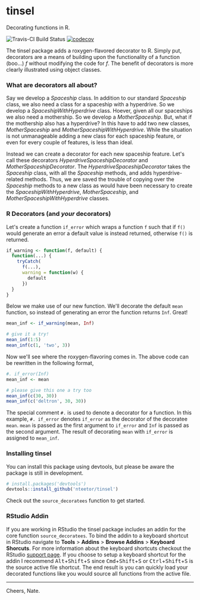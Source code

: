 # tinsel

Decorating functions in R.

![Travis-CI Build Status](https://travis-ci.org/nteetor/tinsel.svg?branch=master) [![codecov](https://codecov.io/gh/nteetor/tinsel/branch/master/graph/badge.svg)](https://codecov.io/gh/nteetor/tinsel)


The tinsel package adds a roxygen-flavored decorator to R. Simply put, 
decorators are a means of building upon the functionality of a function (boo...)
*f* without modifying the code for *f*. The benefit of decorators is more
clearly illustrated using object classes.

### What are decorators all about?

Say we develop a *Spaceship* class. In addition to our standard *Spaceship*
class, we also need a class for a spaceship with a hyperdrive. So we develop a 
*SpaceshipWithHyperdrive* class. Hoever, given all our spaceships we also need a
mothership. So we develop a *MotherSpaceship*. But, what if the mothership also 
has a hyperdrive? In this have to add two new classes, *MotherSpaceship* and 
*MotherSpaceshipWithHyperdrive*. While the situation is not unmanageable adding 
a new class for each spaceship feature, or even for every couple of features, is
less than ideal.

Instead we can create a decorator for each new spaceship feature. Let's call 
these decorators *HyperdriveSpaceshipDecorator* and *MotherSpaceshipDecorator*. 
The *HyperdriveSpaceshipDecorator* takes the *Spaceship* class, with all the 
*Spaceship* methods, and adds hyperdrive-related methods. Thus, we are saved the
trouble of copying over the *Spaceship* methods to a new class as would have
been necessary to create the *SpaceshipWithHyperdrive*, *MotherSpaceship*,
and *MotherSpaceshipWithHyperdrive* classes.

### R Decorators (and *your* decorators)

Let's create a function `if_error` which wraps a function `f` such that if `f()`
would generate an error a default value is instead returned, otherwise `f()` is 
returned.

```R
if_warning <- function(f, default) {
  function(...) {
    tryCatch(
      f(...),
      warning = function(w) {
        default
      })
  }
}
```

Below we make use of our new function. We'll decorate the default `mean`
function, so instead of generating an error the function returns `Inf`. Great!

```R
mean_inf <- if_warning(mean, Inf)

# give it a try!
mean_inf(1:5)
mean_inf(c(1, 'two', 3))
```

Now we'll see where the roxygen-flavoring comes in. The above code can be 
rewritten in the following format,

```R
#. if_error(Inf)
mean_inf <- mean

# please give this one a try too
mean_inf(c(30, 30))
mean_inf(c('deltron', 30, 30))
```

The special comment `#.` is used to denote a decorator for a function. In this 
example, `#. if_error` denotes `if_error` as the decorator of the decoratee
`mean`. `mean` is passed as the first argument to `if_error` and `Inf` is passed
as the second argument. The result of decorating `mean` with `if_error` is
assigned to `mean_inf`.

### Installing tinsel

You can install this package using devtools, but please be aware the package is
still in development.

```R
# install.packages('devtools')
devtools::install_github('nteetor/tinsel')
```

Check out the `source_decoratees` function to get started. 

### RStudio Addin

If you are working in RStudio the tinsel package includes an addin for the core 
function `source_decoratees`. To bind the addin to a keyboard shortcut in
RStudio navigate to **Tools** > **Addins** > **Browse Addins** > **Keyboard 
Shorcuts**. For more information about the keyboard shortcuts checkout the 
RStudio [support 
page](https://support.rstudio.com/hc/en-us/articles/206382178-Customizing-Keyboard-Shortcuts).
If you choose to setup a keyboard shortcut for the addin I recommend
<kbd>Alt</kbd>+<kbd>Shift</kbd>+<kbd>S</kbd> since 
<kbd>Cmd</kbd>+<kbd>Shift</kbd>+<kbd>S</kbd> or 
<kbd>Ctrl</kbd>+<kbd>Shift</kbd>+<kbd>S</kbd> is the source active file 
shortcut. The end result is you can quickly load your decorated functions like
you would source all functions from the active file.

---

Cheers, Nate.
